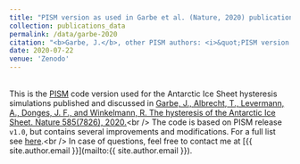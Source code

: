 ```yaml
---
title: "PISM version as used in Garbe et al. (Nature, 2020) publication (Version v1.0-hysteresis-antarctica)"
collection: publications_data
permalink: /data/garbe-2020
citation: "<b>Garbe, J.</b>, other PISM authors: <i>&quot;PISM version as used in Garbe et al. (Nature, 2020) publication (Version v1.0-hysteresis-antarctica)&quot;</i>, Zenodo, DOI: <a href='https://doi.org/10.5281/zenodo.3956431'>10.5281/zenodo.3956431</a>, 2020."
date: 2020-07-22
venue: 'Zenodo'
---
```


<br />This is the [PISM](http://pism-docs.org/wiki/doku.php "http://pism-docs.org/wiki/doku.php") code version used for the Antarctic Ice Sheet hysteresis simulations published and discussed in [Garbe, J., Albrecht, T., Levermann, A., Donges, J. F., and Winkelmann, R. The hysteresis of the Antarctic Ice Sheet. Nature 585(7826), 2020.](https://doi.org/10.1038/s41586-020-2727-5 "https://doi.org/10.1038/s41586-020-2727-5")<br />
The code is based on PISM release `v1.0`, but contains several improvements and modifications. For a full list see [here](https://github.com/talbrecht/pism_pik/compare/stable1.0...juliusgarbe:v1.0-hysteresis-antarctica "https://github.com/talbrecht/pism_pik/compare/stable1.0...juliusgarbe:v1.0-hysteresis-antarctica").<br />
In case of questions, feel free to contact me at [{{ site.author.email }}](mailto:{{ site.author.email }}).